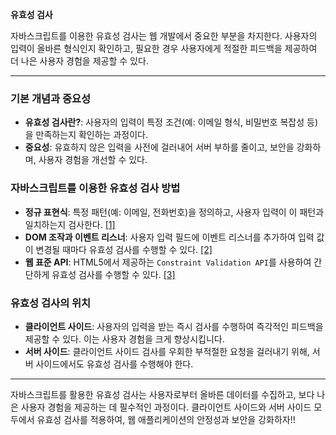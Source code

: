 <!-- @format -->

**유효성 검사**

자바스크립트를 이용한 유효성 검사는 웹 개발에서 중요한 부분을 차지한다.
사용자의 입력이 올바른 형식인지 확인하고, 필요한 경우 사용자에게 적절한 피드백을 제공하여 더 나은 사용자 경험을 제공할 수 있다.

---

### 기본 개념과 중요성

- **유효성 검사란?**: 사용자의 입력이 특정 조건(예: 이메일 형식, 비밀번호 복잡성 등)을 만족하는지 확인하는 과정이다.
- **중요성**: 유효하지 않은 입력을 사전에 걸러내어 서버 부하를 줄이고, 보안을 강화하며, 사용자 경험을 개선할 수 있다.

### 자바스크립트를 이용한 유효성 검사 방법

- **정규 표현식**: 특정 패턴(예: 이메일, 전화번호)을 정의하고, 사용자 입력이 이 패턴과 일치하는지 검사한다. [[1]](https://velog.io/@oka1313/JavaScript%EB%B8%8C%EB%9D%BC%EC%9A%B0%EC%A0%80-%EC%9C%A0%ED%9A%A8%EC%84%B1%EA%B2%80%EC%82%AC)
- **DOM 조작과 이벤트 리스너**: 사용자 입력 필드에 이벤트 리스너를 추가하여 입력 값이 변경될 때마다 유효성 검사를 수행할 수 있다. [[2]](https://velog.io/@hihijin/javascript-%EC%9C%A0%ED%9A%A8%EC%84%B1-%EA%B2%80%EC%82%AC)
- **웹 표준 API**: HTML5에서 제공하는 `Constraint Validation API`를 사용하여 간단하게 유효성 검사를 수행할 수 있다. [[3]](https://developer.mozilla.org/en-US/docs/Learn/Forms/Form_validation)

### 유효성 검사의 위치

- **클라이언트 사이드**: 사용자의 입력을 받는 즉시 검사를 수행하여 즉각적인 피드백을 제공할 수 있다. 이는 사용자 경험을 크게 향상시킵니다.
- **서버 사이드**: 클라이언트 사이드 검사를 우회한 부적절한 요청을 걸러내기 위해, 서버 사이드에서도 유효성 검사를 수행해야 한다.

---

자바스크립트를 활용한 유효성 검사는 사용자로부터 올바른 데이터를 수집하고, 보다 나은 사용자 경험을 제공하는 데 필수적인 과정이다. 클라이언트 사이드와 서버 사이드 모두에서 유효성 검사를 적용하여, 웹 애플리케이션의 안정성과 보안을 강화하자!!
